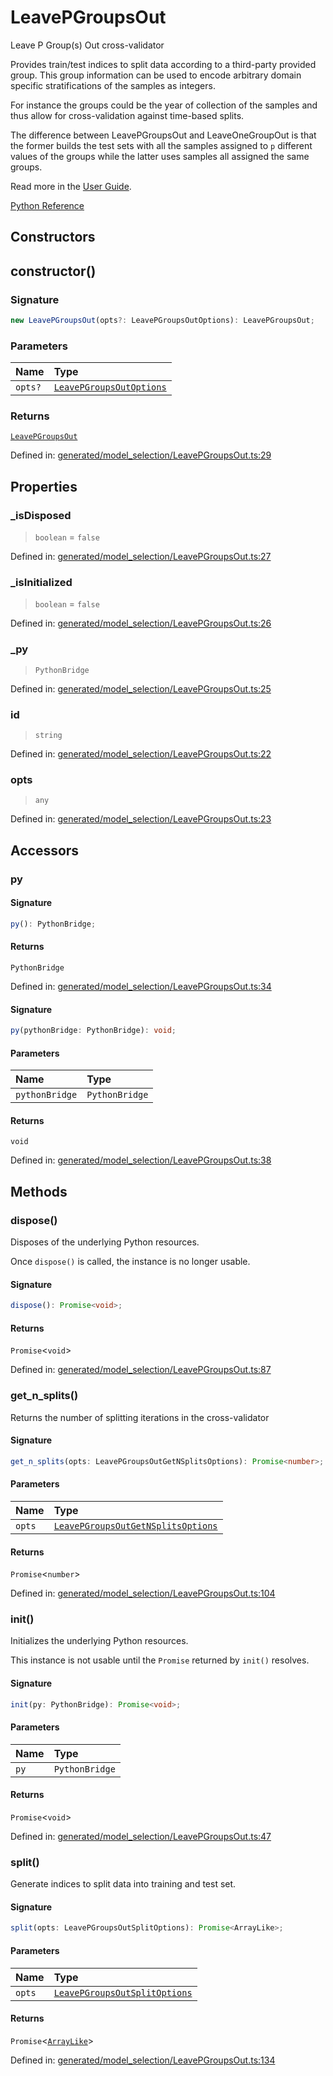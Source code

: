 # LeavePGroupsOut

Leave P Group(s) Out cross-validator

Provides train/test indices to split data according to a third-party provided group. This group information can be used to encode arbitrary domain specific stratifications of the samples as integers.

For instance the groups could be the year of collection of the samples and thus allow for cross-validation against time-based splits.

The difference between LeavePGroupsOut and LeaveOneGroupOut is that the former builds the test sets with all the samples assigned to `p` different values of the groups while the latter uses samples all assigned the same groups.

Read more in the [User Guide](../cross_validation.html#leave-p-groups-out).

[Python Reference](https://scikit-learn.org/stable/modules/generated/sklearn.model_selection.LeavePGroupsOut.html)

## Constructors

## constructor()

### Signature

```ts
new LeavePGroupsOut(opts?: LeavePGroupsOutOptions): LeavePGroupsOut;
```

### Parameters

| Name | Type |
| :------ | :------ |
| `opts?` | [`LeavePGroupsOutOptions`](../interfaces/LeavePGroupsOutOptions.md) |

### Returns

[`LeavePGroupsOut`](LeavePGroupsOut.md)

Defined in:  [generated/model\_selection/LeavePGroupsOut.ts:29](https://github.com/transitive-bullshit/scikit-learn-ts/blob/122b3c0/packages/sklearn/src/generated/model_selection/LeavePGroupsOut.ts#L29)

## Properties

### \_isDisposed

> `boolean`  = `false`

Defined in:  [generated/model\_selection/LeavePGroupsOut.ts:27](https://github.com/transitive-bullshit/scikit-learn-ts/blob/122b3c0/packages/sklearn/src/generated/model_selection/LeavePGroupsOut.ts#L27)

### \_isInitialized

> `boolean`  = `false`

Defined in:  [generated/model\_selection/LeavePGroupsOut.ts:26](https://github.com/transitive-bullshit/scikit-learn-ts/blob/122b3c0/packages/sklearn/src/generated/model_selection/LeavePGroupsOut.ts#L26)

### \_py

> `PythonBridge`

Defined in:  [generated/model\_selection/LeavePGroupsOut.ts:25](https://github.com/transitive-bullshit/scikit-learn-ts/blob/122b3c0/packages/sklearn/src/generated/model_selection/LeavePGroupsOut.ts#L25)

### id

> `string`

Defined in:  [generated/model\_selection/LeavePGroupsOut.ts:22](https://github.com/transitive-bullshit/scikit-learn-ts/blob/122b3c0/packages/sklearn/src/generated/model_selection/LeavePGroupsOut.ts#L22)

### opts

> `any`

Defined in:  [generated/model\_selection/LeavePGroupsOut.ts:23](https://github.com/transitive-bullshit/scikit-learn-ts/blob/122b3c0/packages/sklearn/src/generated/model_selection/LeavePGroupsOut.ts#L23)

## Accessors

### py

#### Signature

```ts
py(): PythonBridge;
```

#### Returns

`PythonBridge`

Defined in:  [generated/model\_selection/LeavePGroupsOut.ts:34](https://github.com/transitive-bullshit/scikit-learn-ts/blob/122b3c0/packages/sklearn/src/generated/model_selection/LeavePGroupsOut.ts#L34)

#### Signature

```ts
py(pythonBridge: PythonBridge): void;
```

#### Parameters

| Name | Type |
| :------ | :------ |
| `pythonBridge` | `PythonBridge` |

#### Returns

`void`

Defined in: [generated/model\_selection/LeavePGroupsOut.ts:38](https://github.com/transitive-bullshit/scikit-learn-ts/blob/122b3c0/packages/sklearn/src/generated/model_selection/LeavePGroupsOut.ts#L38)

## Methods

### dispose()

Disposes of the underlying Python resources.

Once `dispose()` is called, the instance is no longer usable.

#### Signature

```ts
dispose(): Promise<void>;
```

#### Returns

`Promise`\<`void`\>

Defined in:  [generated/model\_selection/LeavePGroupsOut.ts:87](https://github.com/transitive-bullshit/scikit-learn-ts/blob/122b3c0/packages/sklearn/src/generated/model_selection/LeavePGroupsOut.ts#L87)

### get\_n\_splits()

Returns the number of splitting iterations in the cross-validator

#### Signature

```ts
get_n_splits(opts: LeavePGroupsOutGetNSplitsOptions): Promise<number>;
```

#### Parameters

| Name | Type |
| :------ | :------ |
| `opts` | [`LeavePGroupsOutGetNSplitsOptions`](../interfaces/LeavePGroupsOutGetNSplitsOptions.md) |

#### Returns

`Promise`\<`number`\>

Defined in:  [generated/model\_selection/LeavePGroupsOut.ts:104](https://github.com/transitive-bullshit/scikit-learn-ts/blob/122b3c0/packages/sklearn/src/generated/model_selection/LeavePGroupsOut.ts#L104)

### init()

Initializes the underlying Python resources.

This instance is not usable until the `Promise` returned by `init()` resolves.

#### Signature

```ts
init(py: PythonBridge): Promise<void>;
```

#### Parameters

| Name | Type |
| :------ | :------ |
| `py` | `PythonBridge` |

#### Returns

`Promise`\<`void`\>

Defined in:  [generated/model\_selection/LeavePGroupsOut.ts:47](https://github.com/transitive-bullshit/scikit-learn-ts/blob/122b3c0/packages/sklearn/src/generated/model_selection/LeavePGroupsOut.ts#L47)

### split()

Generate indices to split data into training and test set.

#### Signature

```ts
split(opts: LeavePGroupsOutSplitOptions): Promise<ArrayLike>;
```

#### Parameters

| Name | Type |
| :------ | :------ |
| `opts` | [`LeavePGroupsOutSplitOptions`](../interfaces/LeavePGroupsOutSplitOptions.md) |

#### Returns

`Promise`\<[`ArrayLike`](../types/ArrayLike.md)\>

Defined in:  [generated/model\_selection/LeavePGroupsOut.ts:134](https://github.com/transitive-bullshit/scikit-learn-ts/blob/122b3c0/packages/sklearn/src/generated/model_selection/LeavePGroupsOut.ts#L134)
